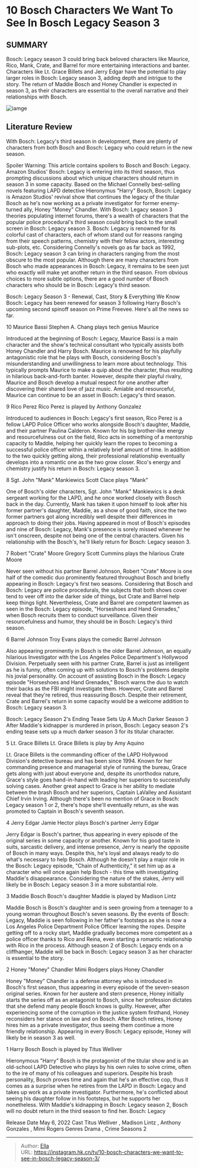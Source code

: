 # 10 Bosch Characters We Want To See In Bosch Legacy Season 3


## SUMMARY 


 Bosch: Legacy season 3 could bring back beloved characters like Maurice, Rico, Mank, Crate, and Barrel for more entertaining interactions and banter. 
 Characters like Lt. Grace Billets and Jerry Edgar have the potential to play larger roles in Bosch: Legacy season 3, adding depth and intrigue to the story. 
 The return of Maddie Bosch and Honey Chandler is expected in season 3, as their characters are essential to the overall narrative and their relationships with Bosch. 

![iamge](https://static1.srcdn.com/wordpress/wp-content/uploads/2023/12/bosch-on-the-phone.jpg)

## Literature Review
With Bosch: Legacy&#39;s third season in development, there are plenty of characters from both Bosch and Bosch: Legacy who could return in the new season.




Spoiler Warning: This article contains spoilers to Bosch and Bosch: Legacy.
Amazon Studios&#39; Bosch: Legacy is entering into its third season, thus prompting discussions about which unique characters should return in season 3 in some capacity. Based on the Michael Connelly best-selling novels featuring LAPD detective Hieronymus &#34;Harry&#34; Bosch, Bosch: Legacy is Amazon Studios&#39; revival show that continues the legacy of the titular Bosch as he&#39;s now working as a private investigator for former enemy-turned ally, Honey &#34;Money&#34; Chandler. With Bosch: Legacy season 3 theories populating internet forums, there&#39;s a wealth of characters that the popular police procedural&#39;s third season could bring back to the small screen in Bosch: Legacy season 3.
Bosch: Legacy is renowned for its colorful cast of characters, each of whom stand out for reasons ranging from their speech patterns, chemistry with their fellow actors, interesting sub-plots, etc. Considering Connelly&#39;s novels go as far back as 1992, Bosch: Legacy season 3 can bring in characters ranging from the most obscure to the most popular. Although there are many characters from Bosch who made appearances in Bosch: Legacy, it remains to be seen just who exactly will make yet another return in the third season. From obvious choices to more subtle options, there are a good number of Bosch characters who should be in Bosch: Legacy&#39;s third season.
            
 
 Bosch: Legacy Season 3 - Renewal, Cast, Story &amp; Everything We Know 
Bosch: Legacy has been renewed for season 3 following Harry Bosch&#39;s upcoming second spinoff season on Prime Freevee. Here&#39;s all the news so far.













 








 10  Maurice Bassi 
Stephen A. Chang plays tech genius Maurice
        

Introduced at the beginning of Bosch: Legacy, Maurice Bassi is a main character and the show&#39;s technical consultant who typically assists both Honey Chandler and Harry Bosch. Maurice is renowned for his playfully antagonistic role that he plays with Bosch, considering Bosch&#39;s misunderstanding and unwillingness to learn more about technology. This typically prompts Maurice to make a quip about the character, thus resulting in hilarious back-and-forth banter. However, despite their playful rivalry, Maurice and Bosch develop a mutual respect for one another after discovering their shared love of jazz music. Amiable and resourceful, Maurice can continue to be an asset in Bosch: Legacy&#39;s third season.





 9  Rico Perez 
Rico Perez is played by Anthony Gonzalez
        

Introduced to audiences in Bosch: Legacy&#39;s first season, Rico Perez is a fellow LAPD Police Officer who works alongside Bosch&#39;s daughter, Maddie, and their partner Paulina Calderon. Known for his big brother-like energy and resourcefulness out on the field, Rico acts in something of a mentorship capacity to Maddie, helping her quickly learn the ropes to becoming a successful police officer within a relatively brief amount of time. In addition to the two quickly getting along, their professional relationship eventually develops into a romantic one as the two grow closer. Rico&#39;s energy and chemistry justify his return in Bosch: Legacy season 3.





 8  Sgt. John &#34;Mank&#34; Mankiewics 
Scott Clace plays &#34;Mank&#34;
        

One of Bosch&#39;s older characters, Sgt. John &#34;Mank&#34; Mankiewics is a desk sergeant working for the LAPD, and he once worked closely with Bosch back in the day. Currently, Mank has taken it upon himself to look after his former partner&#39;s daughter, Maddie, as a show of good faith, since the two former partners got along incredibly well despite their differences in approach to doing their jobs. Having appeared in most of Bosch&#39;s episodes and nine of Bosch: Legacy, Mank&#39;s presence is sorely missed whenever he isn&#39;t onscreen, despite not being one of the central characters. Given his relationship with the Bosch&#39;s, he&#39;ll likely return for Bosch: Legacy season 3.





 7  Robert &#34;Crate&#34; Moore 
Gregory Scott Cummins plays the hilarious Crate Moore
        

Never seen without his partner Barrel Johnson, Robert &#34;Crate&#34; Moore is one half of the comedic duo prominently featured throughout Bosch and briefly appearing in Bosch: Legacy&#39;s first two seasons. Considering that Bosch and Bosch: Legacy are police procedurals, the subjects that both shows cover tend to veer off into the darker side of things, but Crate and Barrel help keep things light. Nevertheless, Crate and Barrel are competent lawmen as seen in the Bosch: Legacy episode, &#34;Horseshoes and Hand Grenades,&#34; when Bosch recruits them to conduct surveillance. Given their resourcefulness and humor, they should be in Bosch: Legacy&#39;s third season.





 6  Barrel Johnson 
Troy Evans plays the comedic Barrel Johnson
        

Also appearing prominently in Bosch is the older Barrel Johnson, an equally hilarious Investigator with the Los Angeles Police Department&#39;s Hollywood Division. Perpetually seen with his partner Crate, Barrel is just as intelligent as he is funny, often coming up with solutions to Bosch&#39;s problems despite his jovial personality. On account of assisting Bosch in the Bosch: Legacy episode &#34;Horseshoes and Hand Grenades,&#34; Bosch warns the duo to watch their backs as the FBI might investigate them. However, Crate and Barrel reveal that they&#39;re retired, thus reassuring Bosch. Despite their retirement, Crate and Barrel&#39;s return in some capacity would be a welcome addition to Bosch: Legacy season 3.
            
 
 Bosch: Legacy Season 2&#39;s Ending Tease Sets Up A Much Darker Season 3 
After Maddie&#39;s kidnapper is murdered in prison, Bosch: Legacy season 2&#39;s ending tease sets up a much darker season 3 for its titular character.









 5  Lt. Grace Billets 
Lt. Grace Billets is play by Amy Aquino
        

Lt. Grace Billets is the commanding officer of the LAPD Hollywood Division&#39;s detective bureau and has been since 1994. Known for her commanding presence and managerial style of running the bureau, Grace gets along with just about everyone and, despite its unorthodox nature, Grace&#39;s style goes hand-in-hand with leading her superiors to successfully solving cases. Another great aspect to Grace is her ability to mediate between the brash Bosch and her superiors, Captain LaValley and Assistant Chief Irvin Irving. Although there&#39;s been no mention of Grace in Bosch: Legacy season 1 or 2, there&#39;s hope she&#39;ll eventually return, as she was promoted to Captain in Bosch&#39;s seventh season.





 4  Jerry Edgar 
Jamie Hector plays Bosch&#39;s partner Jerry Edgar


 







Jerry Edgar is Bosch&#39;s partner, thus appearing in every episode of the original series in some capacity or another. Known for his good taste in suits, sarcastic delivery, and intense presence, Jerry is nearly the opposite of Bosch in many ways. Despite this, he&#39;s loyal and always ready to do what&#39;s necessary to help Bosch. Although he doesn&#39;t play a major role in the Bosch: Legacy episode, &#34;Chain of Authenticity,&#34; it set him up as a character who will once again help Bosch - this time with investigating Maddie&#39;s disappearance. Considering the nature of the stakes, Jerry will likely be in Bosch: Legacy season 3 in a more substantial role.





 3  Maddie Bosch 
Bosch&#39;s daughter Maddie is played by Madison Lintz
        

Maddie Bosch is Bosch&#39;s daughter and is seen growing from a teenager to a young woman throughout Bosch&#39;s seven seasons. By the events of Bosch: Legacy, Maddie is seen following in her father&#39;s footsteps as she is now a Los Angeles Police Department Police Officer learning the ropes. Despite getting off to a rocky start, Maddie gradually becomes more competent as a police officer thanks to Rico and Reina, even starting a romantic relationship with Rico in the process. Although season 2 of Bosch: Legacy ends on a cliffhanger, Maddie will be back in Bosch: Legacy season 3 as her character is essential to the story.





 2  Honey &#34;Money&#34; Chandler 
Mimi Rodgers plays Honey Chandler


 







Honey &#34;Money&#34; Chandler is a defense attorney who is introduced in Bosch&#39;s first season, thus appearing in every episode of the seven-season original series. Known for her austere and stern presence, Honey initially starts the series off as an antagonist to Bosch, since her profession dictates that she defend many people Bosch knows is guilty. However, after experiencing some of the corruption in the justice system firsthand, Honey reconsiders her stance on law and on Bosch. After Bosch retires, Honey hires him as a private investigator, thus seeing them continue a more friendly relationship. Appearing in every Bosch: Legacy episode, Honey will likely be in season 3 as well.





 1  Harry Bosch 
Bosch is played by Titus Welliver


 







Hieronymous &#34;Harry&#34; Bosch is the protagonist of the titular show and is an old-school LAPD Detective who plays by his own rules to solve crime, often to the ire of many of his colleagues and superiors. Despite his brash personality, Bosch proves time and again that he&#39;s an effective cop, thus it comes as a surprise when he retires from the LAPD in Bosch: Legacy and takes up work as a private investigator. Furthermore, he&#39;s conflicted about seeing his daughter follow in his footsteps, but he supports her nonetheless. With Maddie&#39;s kidnapping in Bosch: Legacy season 2, Bosch will no doubt return in the third season to find her.
 Bosch: Legacy 

 Release Date   May 6, 2022    Cast   Titus Welliver , Madison Lintz , Anthony Gonzales , Mimi Rogers    Genres   Drama , Crime    Seasons   2    





---

> Author: [Ella](https://instagram.hk.cn/)  
> URL: https://instagram.hk.cn/tv/10-bosch-characters-we-want-to-see-in-bosch-legacy-season-3/  


